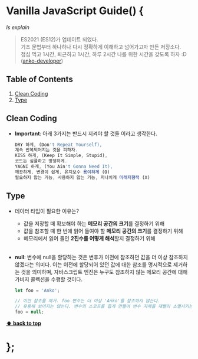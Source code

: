 # Vanilla JavaScript Guide() {

*Is explain*

> ES2021 (ES12)가 업데이트 되었다.  
기초 문법부터 하나하나 다시 정확하게 이해하고 넘어가고자 만든 저장소다.   
점심 먹고 1시간, 퇴근하고 1시간, 하루 2시간 나를 위한 시간을 갖도록 하자 :D
([anko-developer](https://github.com/anko-developer))

<!-- 
This guide is available in other languages too. See [Translation](#translation)

Other Style Guides

  - [ES5 (Deprecated)](https://github.com/airbnb/javascript/tree/es5-deprecated/es5)
  - [React](react/)
  - [CSS-in-JavaScript](css-in-javascript/)
  - [CSS & Sass](https://github.com/airbnb/css)
  - [Ruby](https://github.com/airbnb/ruby) -->

## Table of Contents

  1. [Clean Coding](#clean-coding)
  1. [Type](#type)
  <!-- 1. [Clean Coding](#references) -->

## Clean Coding

  - **Important**: 아래 3가지는 반드시 지켜야 할 것들 이라고 생각한다.

    ```javascript
    DRY 하게, (Don't Repeat Yourself),  
    계속 반복되어지는 것을 피하자.   
    KISS 하게, (Keep It Simple, Stupid),  
    코드는 심플하고 멍청하게.   
    YAGNI 하게, (You Ain't Gonna Need It),  
    깨끗하게, 변경이 쉽게, 유지보수 용이하게 (O)  
    필요하지 않는 기능, 사용하지 않는 기능, 지나치게 미래지향적 (X)
    ```

## Type

  - 데이터 타입이 필요한 이유는?
    - 값을 저장할 때 확보해야 하는 **메모리 공간의 크기**를 결정하기 위해
    - 값을 참조할 때 한 번에 읽어 들여야 할 **메모리 공간의 크기**를 결정하기 위해
    - 메모리에서 읽어 들인 **2진수를 어떻게 해석**할지 결정하기 위해<br><br>

  - **null**: 변수에 null을 할당하는 것은 변후가 이전에 참조하던 값을 더 이상 참조하지 않겠다는 의미다. 이는 이전에 할당되어 있던 값에 대한 참조를 명시적으로 제거하는 것을 의미하며, 자바스크립트 엔진은 누구도 참조하지 않는 메모리 공간에 대해 가비지 콜렉션을 수행할 것이다.   

    ```javascript
    let foo = 'Anko';

    // 이전 참조를 제거. foo 변수는 더 이상 'Anko'를 참조하지 않는다.
    // 유용해 보이지는 않는다. 변수의 스코프를 좁게 만들어 변수 자체를 재빨리 소멸시키는 편이 낫다.
    foo = null;
    ```

**[⬆ back to top](#table-of-contents)**

# };
